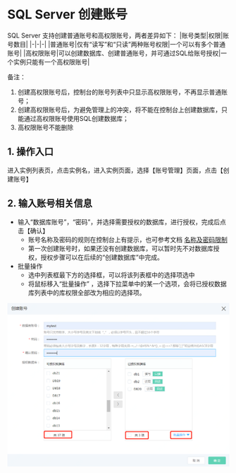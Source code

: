 # SQL Server 创建账号
SQL Server 支持创建普通账号和高权限账号，两者差异如下：
|账号类型|权限|账号数目|
|-|-|-|
|普通账号|仅有“读写”和“只读”两种账号权限|一个可以有多个普通账号|
|高权限账号|可以创建数据库、创建普通账号，并可通过SQL给账号授权|一个实例只能有一个高权限账号|

备注：
1. 创建高权限账号后，控制台的账号列表中只显示高权限账号，不再显示普通账号；
2. 创建高权限账号后，为避免管理上的冲突，将不能在控制台上创建数据库，只能通过高权限账号使用SQL创建数据库；
3. 高权限账号不能删除

## 1. 操作入口
进入实例列表页，点击实例名，进入实例页面，选择【账号管理】页面，点击【创建账号】

## 2. 输入账号相关信息
- 输入“数据库账号”，“密码”，并选择需要授权的数据库，进行授权，完成后点击【确认】
  - 账号名称及密码的规则在控制台上有提示，也可参考文档 [名称及密码限制](https://docs.jdcloud.com/cn/rds/sqlserver-restrictions)
  - 第一次创建账号时，如果还没有创建数据库，可以暂时先不对数据库授权，授权步骤可以在后续的“创建数据库”中完成。
- 批量操作
  - 选中列表框最下方的选择框，可以将该列表框中的选择项选中
  - 将鼠标移入“批量操作” ，选择下拉菜单中的某一个选项，会将已授权数据库列表中的库权限全部改为相应的选择项。

![创建账号2](../../../../../../image/RDS/Create-Account-2.png)
